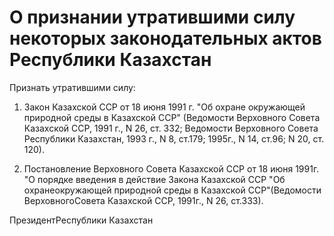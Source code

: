 # О признании утратившими силу некоторых законодательных актов Республики Казахстан

Признать утратившими силу:

1. Закон Казахской ССР от 18 июня 1991 г. "Об охране окружающей природной среды в Казахской ССР" (Ведомости Верховного Совета Казахской ССР, 1991 г., N 26, ст. 332; Ведомости Верховного Совета Республики Казахстан, 1993 г., N 8, ст.179; 1995г., N 14, ст.96; N 20, ст. 120).

2. Постановление Верховного Совета Казахской ССР от 18 июня 1991г. "О порядке введения в действие Закона Казахской ССР "Об охранеокружающей природной среды в Казахской ССР"(Ведомости ВерховногоСовета Казахской ССР, 1991г., N 26, ст.333).

ПрезидентРеспублики Казахстан


